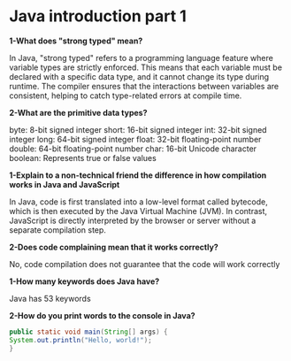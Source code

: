 # Java introduction part 1

**1-What does "strong typed" mean?**

In Java, "strong typed" refers to a programming language feature where variable types are strictly enforced. This means that each variable must be declared with a specific data type, and it cannot change its type during runtime. The compiler ensures that the interactions between variables are consistent, helping to catch type-related errors at compile time.

 

**2-What are the primitive data types?**

byte: 8-bit signed integer
short: 16-bit signed integer
int: 32-bit signed integer
long: 64-bit signed integer
float: 32-bit floating-point number
double: 64-bit floating-point number
char: 16-bit Unicode character
boolean: Represents true or false values

**1-Explain to a non-technical friend the difference in how compilation works in Java and JavaScript**

In Java, code is first translated into a low-level format called bytecode, which is then executed by the Java Virtual Machine (JVM). In contrast, JavaScript is directly interpreted by the browser or server without a separate compilation step.

**2-Does code complaining mean that it works correctly?**

No, code compilation does not guarantee that the code will work correctly

**1-How many keywords does Java have?**

Java has 53 keywords

**2-How do you print words to the console in Java?**
```java
public static void main(String[] args) {
System.out.println("Hello, world!");
}
```
